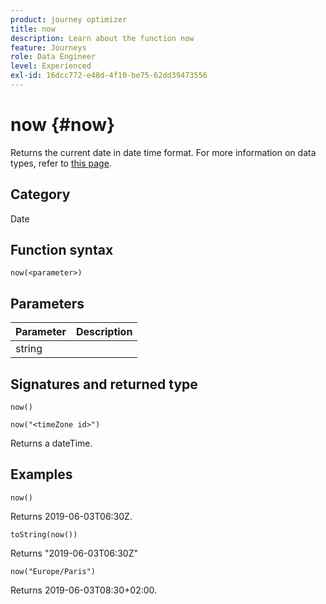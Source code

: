 ```yaml
---
product: journey optimizer
title: now
description: Learn about the function now
feature: Journeys
role: Data Engineer
level: Experienced
exl-id: 16dcc772-e48d-4f10-be75-62dd39473556
---
```

# now {#now}

Returns the current date in date time format. For more information on data types, refer to [this page](../expression/data-types.md).

## Category

Date

## Function syntax

`now(<parameter>)`

## Parameters

|Parameter|Description|
|--- |--- |
|string||

## Signatures and returned type

`now()`

`now("<timeZone id>")`

Returns a dateTime.

## Examples

`now()`

 Returns 2019-06-03T06:30Z.

`toString(now())`

Returns "2019-06-03T06:30Z"

`now("Europe/Paris")`

Returns 2019-06-03T08:30+02:00.
